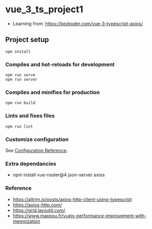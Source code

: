 # vue_3_ts_project1

* Learning from: https://bezkoder.com/vue-3-typescript-axios/

## Project setup
```
npm install
```

### Compiles and hot-reloads for development
```
npm run serve
npm run server
```

### Compiles and minifies for production
```
npm run build
```

### Lints and fixes files
```
npm run lint
```

### Customize configuration
See [Configuration Reference](https://cli.vuejs.org/config/).


### Extra dependancies
* npm install vue-router@4 json-server axios

### Reference
* https://altrim.io/posts/axios-http-client-using-typescript
* https://axios-http.com/
* https://grid.layoutit.com/
* https://www.maxpou.fr/vuejs-performance-improvement-with-memoization